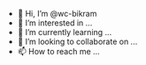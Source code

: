 - 👋 Hi, I’m @wc-bikram
- 👀 I’m interested in ...
- 🌱 I’m currently learning ...
- 💞️ I’m looking to collaborate on ...
- 📫 How to reach me ...

<!---
wc-bikram/wc-bikram is a ✨ special ✨ repository because its `README.md` (this file) appears on your GitHub profile.
You can click the Preview link to take a look at your changes.
--->
